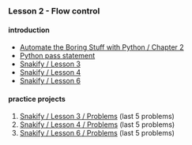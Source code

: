 ### Lesson 2 - Flow control
#### introduction
- [Automate the Boring Stuff with Python / Chapter 2](https://automatetheboringstuff.com/chapter2/)
- [Python pass statement](https://www.programiz.com/python-programming/pass-statement)
- [Snakify / Lesson 3](https://snakify.org/lessons/if_then_else_conditions/)
- [Snakify / Lesson 4](https://snakify.org/lessons/for_loop_range/)
- [Snakify / Lesson 6](https://snakify.org/lessons/while_loop/)
#### practice projects
1. [Snakify / Lesson 3 / Problems](https://snakify.org/lessons/if_then_else_conditions/problems/) (last 5 problems)
1. [Snakify / Lesson 4 / Problems](https://snakify.org/lessons/for_loop_range/problems/) (last 5 problems)
1. [Snakify / Lesson 6 / Problems](https://snakify.org/lessons/while_loop/problems/) (last 5 problems)
